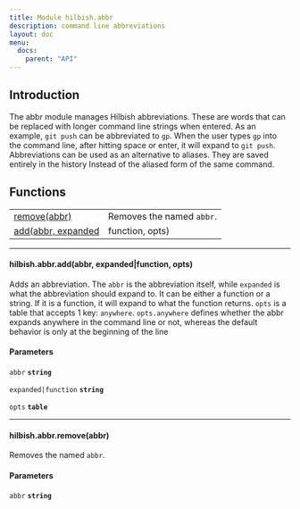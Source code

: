 ```yaml
---
title: Module hilbish.abbr
description: command line abbreviations
layout: doc
menu:
  docs:
    parent: "API"
---
```



## Introduction
The abbr module manages Hilbish abbreviations. These are words that can be replaced
with longer command line strings when entered.
As an example, `git push` can be abbreviated to `gp`. When the user types
`gp` into the command line, after hitting space or enter, it will expand to `git push`.
Abbreviations can be used as an alternative to aliases. They are saved entirely in the history
Instead of the aliased form of the same command.

## Functions
|||
|----|----|
|<a href="#remove">remove(abbr)</a>|Removes the named `abbr`.|
|<a href="#add">add(abbr, expanded|function, opts)</a>|Adds an abbreviation. The `abbr` is the abbreviation itself,|
<hr>
<div id='add'>
<h4 class='heading'>
hilbish.abbr.add(abbr, expanded|function, opts)
<a href="#add" class='heading-link'>
	<i class="fas fa-paperclip"></i>
</a>
</h4>

Adds an abbreviation. The `abbr` is the abbreviation itself,
while `expanded` is what the abbreviation should expand to.
It can be either a function or a string. If it is a function, it will expand to what
the function returns.
`opts` is a table that accepts 1 key: `anywhere`.
`opts.anywhere` defines whether the abbr expands anywhere in the command line or not,
whereas the default behavior is only at the beginning of the line
#### Parameters
`abbr` **`string`**  


`expanded|function` **`string`**  


`opts` **`table`**  


</div>

<hr>
<div id='remove'>
<h4 class='heading'>
hilbish.abbr.remove(abbr)
<a href="#remove" class='heading-link'>
	<i class="fas fa-paperclip"></i>
</a>
</h4>

Removes the named `abbr`.
#### Parameters
`abbr` **`string`**  


</div>

